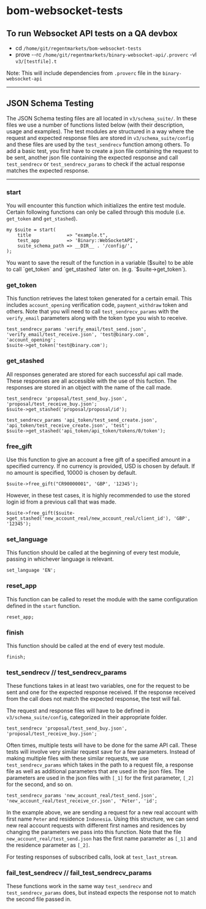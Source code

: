 # bom-websocket-tests

## To run Websocket API tests on a QA devbox
- cd `/home/git/regentmarkets/bom-websocket-tests`
- prove --rc `/home/git/regentmarkets/binary-websocket-api/.proverc` -vl `v3/[testfile].t`

Note: This will include dependencies from `.proverc` file in the `binary-websocket-api`

---

## JSON Schema Testing

The JSON Schema testing files are all located in `v3/schema_suite/`. In these files we use a number of functions listed below (with their description, usage and examples). The test modules are structured in a way where the request and expected response files are stored in `v3/schema_suite/config` and these files are used by the `test_sendrecv` function among others. To add a basic test, you first have to create a json file containing the request to be sent, another json file containing the expected response and call `test_sendrecv` or `test_sendrecv_params` to check if the actual response matches the expected response.

---
### start

You will encounter this function which initializes the entire test module. Certain following functions can only be called through this module (i.e. `get_token` and `get_stashed`). 

```
my $suite = start(
    title             => "example.t",
    test_app          => 'Binary::WebSocketAPI',
    suite_schema_path => __DIR__ . '/config/',
);
```

You want to save the result of the function in a variable ($suite) to be able to call `get_token` and `get_stashed` later on. (e.g. `$suite->get_token`).

### get_token

This function retrieves the latest token generated for a certain email. This includes `account_opening` verification code, `payment_withdraw` token and others.
Note that you will need to call `test_sendrecv_params` with the `verify_email` parameters along with the token type you wish to receive.

```
test_sendrecv_params 'verify_email/test_send.json', 'verify_email/test_receive.json', 'test@binary.com', 'account_opening';
$suite->get_token('test@binary.com');
```

### get_stashed

All responses generated are stored for each successful api call made. These responses are all accessible with the use of this fuction. The responses are stored in an object with the name of the call made. 

```
test_sendrecv 'proposal/test_send_buy.json', 'proposal/test_receive_buy.json';
$suite->get_stashed('proposal/proposal/id');
```
```
test_sendrecv_params 'api_token/test_send_create.json', 'api_token/test_receive_create.json', 'test';
$suite->get_stashed('api_token/api_token/tokens/0/token');
```

### free_gift

Use this function to give an account a free gift of a specified amount in a specified currency. If no currency is provided, USD is chosen by default. If no amount is specified, 10000 is chosen by default.

```
$suite->free_gift("CR90000001", 'GBP', '12345');
```
However, in these test cases, it is highly recommended to use the stored login id from a previous call that was made.
```
$suite->free_gift($suite->get_stashed('new_account_real/new_account_real/client_id'), 'GBP', '12345');
```

### set_language

This function should be called at the beginning of every test module, passing in whichever language is relevant.

```
set_language 'EN';
```

### reset_app

This function can be called to reset the module with the same configuration defined in the `start` function.

```
reset_app;
```

### finish

This function should be called at the end of every test module.

```
finish;
```

### test_sendrecv // test_sendrecv_params

These functions takes in at least two variables, one for the request to be sent and one for the expected response received. If the response received from the call does not match the expected response, the test will fail. 

The request and response files will have to be defined in `v3/schema_suite/config`, categorized in their appropriate folder.

```
test_sendrecv 'proposal/test_send_buy.json', 'proposal/test_receive_buy.json';
```

Often times, multiple tests will have to be done for the same API call. These tests will involve very similar request save for a few parameters. Instead of making multiple files with these similar requests, we use `test_sendrecv_params` which takes in the path to a request file, a response file as well as additional parameters that are used in the json files. The parameters are used in the json files with `[_1]` for the first parameter, `[_2]` for the second, and so on.

```
test_sendrecv_params 'new_account_real/test_send.json',      'new_account_real/test_receive_cr.json', 'Peter', 'id';
```

In the example above, we are sending a request for a new real account with first name `Peter` and residence `Indonesia`. Using this structure, we can send new real account requests with different first names and residences by changing the parameters we pass into this function. Note that the file `new_account_real/test_send.json` has the first name parameter as `[_1]` and the residence parameter as `[_2]`.

For testing responses of subscribed calls, look at `test_last_stream`.

### fail_test_sendrecv // fail_test_sendrecv_params

These functions work in the same way `test_sendrecv` and `test_sendrecv_params` does, but instead expects the response not to match the second file passed in. 
